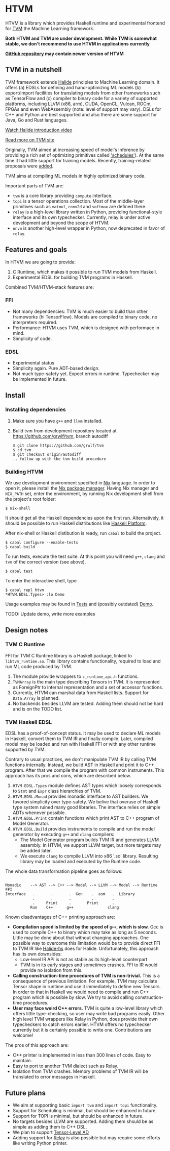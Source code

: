HTVM
====

HTVM is a library which provides Haskell runtime and experimental frontend for
[TVM](https://tvm.ai/about) the Machine Learning framework.

**Both HTVM and TVM are under development. While TVM is somewhat stable, we
don't recommend to use HTVM in applications currently**

**[GitHub repository](https://github.com/grwlf/htvm) may contain newer version of HTVM**

TVM in a nutshell
-----------------

TVM framework extends [Halide](https://halide-lang.org) principles to Machine
Learning domain. It offers (a) EDSLs for defining and hand-optimizing ML models
(b) export/import facilities for translating models from other frameworks such
as TensorFlow and (c) compiler to binary code for a variety of supported
platforms, including LLVM (x86, arm), CUDA, OpenCL, Vulcan, ROCm, FPGAs and even
WebAssembly (note: level of support may vary). DSLs for C++ and Python are best
supported and also there are some support for Java, Go and Rust languages.

[Watch Halide introduction video](https://youtu.be/3uiEyEKji0M)

[Read more on TVM site](https://tvm.ai/about)

Originally, TVM aimed at increasing speed of model's inference by providing a
rich set of optimizing primitives called
['schedules'](https://docs.tvm.ai/tutorials/language/schedule_primitives.html#sphx-glr-tutorials-language-schedule-primitives-py)).
At the same time it had little support for training models. Recently,
training-related proposals were
[added](https://sea-region.github.com/dmlc/tvm/issues/1996).

TVM aims at compiling ML models in highly optimized binary code.

Important parts of TVM are:
  * `tvm` is a core library providing `compute` interface.
  * `topi` is a tensor operations collection. Most of the middle-layer
    primitives such as `matmul`, `conv2d` and `softmax` are defined there.
  * `relay` is a high-level library written in Python, providing
    functional-style interface and its own typechecker. Currently, relay is
    under active development and beyond the scope of HTVM.
  * `nnvm` is another high-level wrapper in Python, now deprecated in favor of
    `relay`.

Features and goals
------------------

In HTVM we are going to provide:

 1. C Runtime, which makes it possible to run TVM models from Haskell.
 2. Experimental EDSL for building TVM programs in Haskell.

Combined TVM/HTVM-stack features are:

### FFI

  * Not many dependencies: TVM is much easier to build than other frameworks (hi
    TensorFlow). Models are compiled to binary code, no interpreters required.
  * Performance: HTVM uses TVM, which is designed with performace in mind.
  * Simplicity of code.

### EDSL

  * Experimental status
  * Simplicity again. Pure ADT-based design.
  * Not much type-safety yet. Expect errors in runtime. Typechecker may be
    implemented in future.

Install
-------

### Installing dependencies

1. Make sure you have `g++` and `llvm` installed.

2. Build tvm from development repository located at
   https://github.com/grwlf/tvm, branch autodiff

   ```
   $ git clone https://github.com/grwlf/tvm
   $ cd tvm
   $ git checkout origin/autodiff
   .. follow up with the tvm build procedure
   ```

### Building HTVM

We use development environment specified in [Nix](https://nixos.org/nix)
language. In order to open it, please install the
[Nix package manager](https://nixos.org/nix/download.html).
Having Nix manager and `NIX_PATH` set, enter the environment, by running Nix
development shell from the project's root folder:

    $ nix-shell

It should get all the Haskell dependencies upon the first run.  Alternatively,
it should be possible to run Haskell distributions like [Haskell
Platform](https://www.haskell.org/platform/).

After nix-shell or Haskell distibution is ready, run `cabal` to build the
project.

    $ cabal configure --enable-tests
    $ cabal build

To run tests, execute the test suite. At this point you will need `g++`, `clang`
and `tvm` of the correct version (see above).

    $ cabal test

To enter the interactive shell, type

    $ cabal repl htvm
    *HTVM.EDSL.Types> :lo Demo

Usage examples may be found in [Tests](./test/Main.hs) and (possibly outdated)
[Demo](./src/Demo.hs).

TODO: Update demo, write more examples

Design notes
------------

### TVM C Runtime

FFI for TVM C Runtime library is a Haskell package, linked to
`libtvm_runtime.so`. This library contains functionality, required to load and
run ML code produced by TVM.

 1. The module provide wrappers to `c_runtime_api.h` functions.
 2. `TVMArray` is the main type describing Tensors in TVM. It is represented as
    ForeignPtr to internal representation and a set of accessor functions.
 3. Currently, HTVM can marshal data from Haskell lists. Support for
    `Data.Array` is planned.
 4. No backends besides LLVM are tested. Adding them should not be hard and is
    on the TODO list.

### TVM Haskell EDSL

EDSL has a proof-of-concept status. It may be used to declare ML models in
Haskell, convert them to TVM IR and finally compile.  Later, compiled model may be
loaded and run with Haskell FFI or with any other runtime supported by TVM.

Contrary to usual practices, we don't manipulate TVM IR by calling TVM functions
internally. Instead, we build AST in Haskell and print it to C++ program. After
that we compile the program with common instruments. This approach has its pros and
cons, which are described below.

 1. `HTVM.EDSL.Types` module defines AST types which loosely corresponds to
    `Stmt` and `Expr` class hierarchies of TVM.
 2. `HTVM.EDSL.Monad` provides monadic interface to AST builders. We favored
    simplicity over type-safety. We belive that overuse of Haskell type system
    ruined many good libraries. The interface relies on simple ADTs whenever
    possible.
 3. `HTVM.EDSL.Print` contain functions which print AST to C++ program of Model
    Generator.
 4. `HTVM.EDSL.Build` provides instruments to compile and run the model
    generator by executing `g++` and `clang` compilers:
    * The Model Generator program builds TVM IR and generates LLVM assembly.
      In HTVM, we support LLVM target, but more targets may be added later.
    * We execute `clang` to compile LLVM into x86 '.so' library. Resulting
      library may be loaded and executed by the Runtime code.

The whole data transformation pipeline goes as follows:

```

Monadic    --> AST --> C++ --> Model --> LLVM --> Model --> Runtime FFI
Interface   .       .       .  Gen    .  asm   .  Library
            .       .       .         .        .
            .     Print     .       Print      .
           Run    C++      g++               clang

```

Known disadvantages of C++ printing approach are:
- **Compilation speed is limited by the speed of `g++`, which is slow.** Gcc is
  used to compile C++ to binary which may take as long as 5 seconds. Little may
  be done about that without changing approaches. One possible way to overcome
  this limitation would be to provide direct FFI to TVM IR like
  [Halide-hs](https://github.com/cchalmers/halide-hs) does for Halide.
  Unfortunately, this approach has its own downsides:
  * Low-level IR API is not as stable as its high-level counterpart
  * TVM is in its early stages and sometimes crashes. FFI to IR would provide no
    isolation from this.
- **Calling construction-time procedures of TVM is non-trivial.** This is a
  consequence of previous limitation. For example, TVM may calculate Tensor
  shape in runtime and use it immediately to define new Tensors. In order to
  that in Haskell we would need to compile and run C++ program which is possible
  by slow. We try to avoid calling construction-time procedures.
- **User may face weird C++ errors**. TVM is quite a low-level library which
  offers little type-checking, so user may write bad programs easily. Other high
  level TVM wrappers like Relay in Python, does provide their own typecheckers
  to catch errors earlier. HTVM offers no typechecker currently but it is
  certainly possible to write one. Contributions are welcome!

The pros of this approach are:
- C++ printer is implemented in less than 300 lines of code. Easy to maintain.
- Easy to port to another TVM dialect such as Relay.
- Isolation from TVM crashes. Memory problems of TVM IR will be translated to error
  messages in Haskell.

Future plans
------------

 * We aim at supporting basic `import tvm` and `import topi` functionality.
 * Support for Scheduling is minimal, but should be enhanced in future.
 * Support for TOPI is minimal, but should be enhanced in future.
 * No targets besides LLVM are supported. Adding them should be as simple as
   adding them to C++ DSL.
 * We plan to support [Tensor-Level AD](https://sea-region.github.com/dmlc/tvm/issues/1996)
 * Adding support for [Relay](https://github.com/dmlc/tvm/issues/1673) is also
   possible but may require some efforts like writing Python printer.

